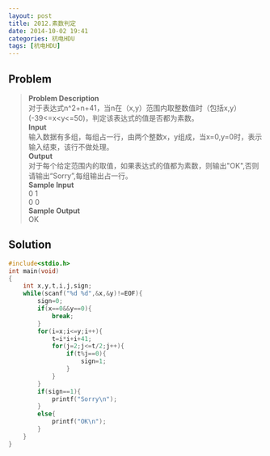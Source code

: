 ```yaml
---
layout: post
title: 2012.素数判定
date: 2014-10-02 19:41
categories: 杭电HDU
tags: [杭电HDU]
---
```

## Problem
>**Problem Description**  
对于表达式n^2+n+41，当n在（x,y）范围内取整数值时（包括x,y）(-39<=x<y<=50)，判定该表达式的值是否都为素数。  
**Input**  
输入数据有多组，每组占一行，由两个整数x，y组成，当x=0,y=0时，表示输入结束，该行不做处理。  
**Output**  
对于每个给定范围内的取值，如果表达式的值都为素数，则输出"OK",否则请输出“Sorry”,每组输出占一行。  
**Sample Input**  
0 1  
0 0  
**Sample Output**  
OK  

## Solution
```cpp
#include<stdio.h>
int main(void)
{
    int x,y,t,i,j,sign;
    while(scanf("%d %d",&x,&y)!=EOF){
        sign=0;
        if(x==0&&y==0){
            break;
        }
        for(i=x;i<=y;i++){
            t=i*i+i+41;
            for(j=2;j<=t/2;j++){
                if(t%j==0){
                    sign=1;
                }
            }
        }
        if(sign==1){
            printf("Sorry\n");
        }
        else{
            printf("OK\n");
        }
    }
}
```